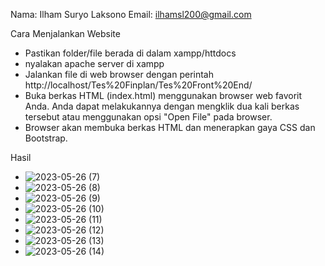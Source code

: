 Nama: Ilham Suryo Laksono
Email: ilhamsl200@gmail.com

Cara Menjalankan Website
- Pastikan folder/file berada di dalam xampp/httdocs
- nyalakan apache server di xampp
- Jalankan file di web browser dengan perintah http://localhost/Tes%20Finplan/Tes%20Front%20End/
- Buka berkas HTML (index.html) menggunakan browser web favorit Anda. Anda dapat melakukannya dengan mengklik dua kali berkas tersebut atau menggunakan opsi "Open File" pada browser.
- Browser akan membuka berkas HTML dan menerapkan gaya CSS dan Bootstrap.



Hasil 
- ![2023-05-26 (7)](https://github.com/IlhamSuryoL/FrontEnd_Finplan/assets/115559201/c55f8671-c437-4231-b788-0c507708f299)
- ![2023-05-26 (8)](https://github.com/IlhamSuryoL/FrontEnd_Finplan/assets/115559201/b8656f75-e908-4fe0-a288-fa23f8a793f5)
- ![2023-05-26 (9)](https://github.com/IlhamSuryoL/FrontEnd_Finplan/assets/115559201/7a08ef5e-14a0-46bb-90fc-c7812301eaaa)
- ![2023-05-26 (10)](https://github.com/IlhamSuryoL/FrontEnd_Finplan/assets/115559201/16971a65-ecc0-428d-a4f8-e190ed6a2c74)
- ![2023-05-26 (11)](https://github.com/IlhamSuryoL/FrontEnd_Finplan/assets/115559201/015444c1-8233-4ab0-b198-7522e8a084b1)
- ![2023-05-26 (12)](https://github.com/IlhamSuryoL/FrontEnd_Finplan/assets/115559201/80bf085b-8e24-454b-9e61-2e41759b21cf)
- ![2023-05-26 (13)](https://github.com/IlhamSuryoL/FrontEnd_Finplan/assets/115559201/99cea727-8958-44b2-981d-8f54a9513d08)
- ![2023-05-26 (14)](https://github.com/IlhamSuryoL/FrontEnd_Finplan/assets/115559201/e5271de6-1d58-41f7-beb2-2a1d1615ede9)
